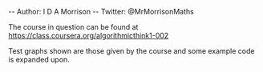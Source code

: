 -- Author: I D A Morrison
-- Twitter: @MrMorrisonMaths


The course in question can be found at https://class.coursera.org/algorithmicthink1-002

Test graphs shown are those given by the course and some example code is expanded upon.
